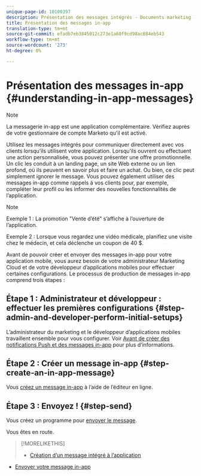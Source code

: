 ```yaml
---
unique-page-id: 10100397
description: Présentation des messages intégrés - Documents marketing - Documentation du produit
title: Présentation des messages in-app
translation-type: tm+mt
source-git-commit: efadb7eb3845012c273e1a60f9cd98ac884eb543
workflow-type: tm+mt
source-wordcount: '273'
ht-degree: 0%

---
```



# Présentation des messages in-app {#understanding-in-app-messages}

>[!NOTE]
>
>La messagerie in-app est une application complémentaire. Vérifiez auprès de votre gestionnaire de compte Marketo qu’il est activé.

Utilisez les messages intégrés pour communiquer directement avec vos clients lorsqu’ils utilisent votre application. Lorsqu’ils ouvrent ou effectuent une action personnalisée, vous pouvez présenter une offre promotionnelle. Un clic les conduit à un landing page, un site Web externe ou un lien profond, où ils peuvent en savoir plus et faire un achat. Ou bien, ce clic peut simplement ignorer le message.  Vous pouvez également utiliser des messages in-app comme rappels à vos clients pour, par exemple, compléter leur profil ou les informer des nouvelles fonctionnalités de l’application.

>[!NOTE]
>
>Exemple 1 : La promotion &quot;Vente d’été&quot; s’affiche à l’ouverture de l’application.
>
>Exemple 2 : Lorsque vous regardez une vidéo médicale, planifiez une visite chez le médecin, et cela déclenche un coupon de 40 $.

Avant de pouvoir créer et envoyer des messages in-app pour votre application mobile, vous aurez besoin de votre administrateur Marketing Cloud et de votre développeur d’applications mobiles pour effectuer certaines configurations.  Le processus de production de messages in-app comprend trois étapes :

## Étape 1 : Administrateur et développeur : effectuer les premières configurations {#step-admin-and-developer-perform-initial-setups}

L’administrateur du marketing et le développeur d’applications mobiles travaillent ensemble pour vous configurer. Voir [Avant de créer des notifications Push et des messages in-app](/help/marketo/product-docs/mobile-marketing/admin/before-you-create-push-notifications-and-in-app-messages.md) pour plus d’informations.

## Étape 2 : Créer un message in-app {#step-create-an-in-app-message}

Vous [créez un message in-app](http://docs.marketo.com/display/docs/create+an+in-app+message) à l’aide de l’éditeur en ligne.

## Étape 3 : Envoyez ! {#step-send}

Vous créez un programme pour [envoyer le message](http://docs.marketo.com/display/docs/send+your+in-app+message).

Vous êtes en route.

>[!MORELIKETHIS]
>
>* [Création d’un message intégré à l’application](http://docs.marketo.com/display/docs/create+an+in-app+message)
   >
   >
* [Envoyer votre message in-app](http://docs.marketo.com/display/docs/send+your+in-app+message)


